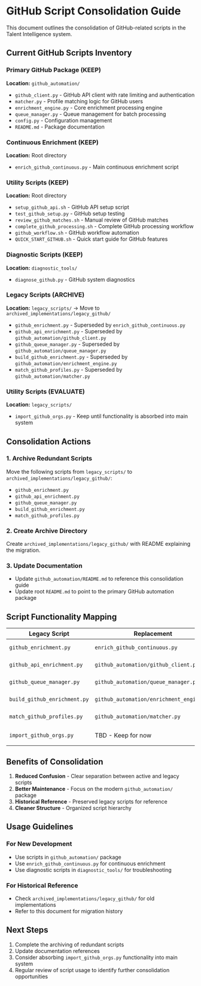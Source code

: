 # GitHub Script Consolidation Guide

This document outlines the consolidation of GitHub-related scripts in the Talent Intelligence system.

## Current GitHub Scripts Inventory

### Primary GitHub Package (KEEP)
**Location:** `github_automation/`
- `github_client.py` - GitHub API client with rate limiting and authentication
- `matcher.py` - Profile matching logic for GitHub users
- `enrichment_engine.py` - Core enrichment processing engine
- `queue_manager.py` - Queue management for batch processing
- `config.py` - Configuration management
- `README.md` - Package documentation

### Continuous Enrichment (KEEP)
**Location:** Root directory
- `enrich_github_continuous.py` - Main continuous enrichment script

### Utility Scripts (KEEP)
**Location:** Root directory
- `setup_github_api.sh` - GitHub API setup script
- `test_github_setup.py` - GitHub setup testing
- `review_github_matches.sh` - Manual review of GitHub matches
- `complete_github_processing.sh` - Complete GitHub processing workflow
- `github_workflow.sh` - GitHub workflow automation
- `QUICK_START_GITHUB.sh` - Quick start guide for GitHub features

### Diagnostic Scripts (KEEP)
**Location:** `diagnostic_tools/`
- `diagnose_github.py` - GitHub system diagnostics

### Legacy Scripts (ARCHIVE)
**Location:** `legacy_scripts/` → Move to `archived_implementations/legacy_github/`
- `github_enrichment.py` - Superseded by `enrich_github_continuous.py`
- `github_api_enrichment.py` - Superseded by `github_automation/github_client.py`
- `github_queue_manager.py` - Superseded by `github_automation/queue_manager.py`
- `build_github_enrichment.py` - Superseded by `github_automation/enrichment_engine.py`
- `match_github_profiles.py` - Superseded by `github_automation/matcher.py`

### Utility Scripts (EVALUATE)
**Location:** `legacy_scripts/`
- `import_github_orgs.py` - Keep until functionality is absorbed into main system

## Consolidation Actions

### 1. Archive Redundant Scripts
Move the following scripts from `legacy_scripts/` to `archived_implementations/legacy_github/`:
- `github_enrichment.py`
- `github_api_enrichment.py` 
- `github_queue_manager.py`
- `build_github_enrichment.py`
- `match_github_profiles.py`

### 2. Create Archive Directory
Create `archived_implementations/legacy_github/` with README explaining the migration.

### 3. Update Documentation
- Update `github_automation/README.md` to reference this consolidation guide
- Update root `README.md` to point to the primary GitHub automation package

## Script Functionality Mapping

| Legacy Script | Replacement | Status |
|---------------|-------------|---------|
| `github_enrichment.py` | `enrich_github_continuous.py` | ✅ Migrated |
| `github_api_enrichment.py` | `github_automation/github_client.py` | ✅ Migrated |
| `github_queue_manager.py` | `github_automation/queue_manager.py` | ✅ Migrated |
| `build_github_enrichment.py` | `github_automation/enrichment_engine.py` | ✅ Migrated |
| `match_github_profiles.py` | `github_automation/matcher.py` | ✅ Migrated |
| `import_github_orgs.py` | TBD - Keep for now | ⏳ Pending |

## Benefits of Consolidation

1. **Reduced Confusion** - Clear separation between active and legacy scripts
2. **Better Maintenance** - Focus on the modern `github_automation/` package
3. **Historical Reference** - Preserved legacy scripts for reference
4. **Cleaner Structure** - Organized script hierarchy

## Usage Guidelines

### For New Development
- Use scripts in `github_automation/` package
- Use `enrich_github_continuous.py` for continuous enrichment
- Use diagnostic scripts in `diagnostic_tools/` for troubleshooting

### For Historical Reference
- Check `archived_implementations/legacy_github/` for old implementations
- Refer to this document for migration history

## Next Steps

1. Complete the archiving of redundant scripts
2. Update documentation references
3. Consider absorbing `import_github_orgs.py` functionality into main system
4. Regular review of script usage to identify further consolidation opportunities
